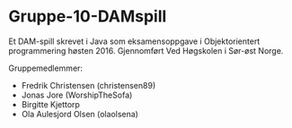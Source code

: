 # Gruppe-10-DAMspill
Et DAM-spill skrevet i Java som eksamensoppgave i Objektorientert programmering høsten 2016.
Gjennomført Ved Høgskolen i Sør-øst Norge.

Gruppemedlemmer: 
<ul>
  <li>Fredrik Christensen (christensen89)</li>
  <li>Jonas Jore (WorshipTheSofa)</li>
  <li>Birgitte Kjettorp</li>
  <li>Ola Aulesjord Olsen (olaolsena)</li>
</ul>
